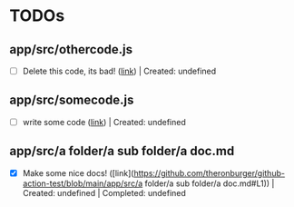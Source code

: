 # TODOs

## app/src/othercode.js

- [ ] Delete this code, its bad! ([link](https://github.com/theronburger/github-action-test/blob/main/app/src/othercode.js#L1)) | Created: undefined

## app/src/somecode.js

- [ ] write some code ([link](https://github.com/theronburger/github-action-test/blob/main/app/src/somecode.js#L1)) | Created: undefined

## app/src/a folder/a sub folder/a doc.md

- [x] Make some nice docs! ([link](https://github.com/theronburger/github-action-test/blob/main/app/src/a folder/a sub folder/a doc.md#L1)) | Created: undefined | Completed: undefined

